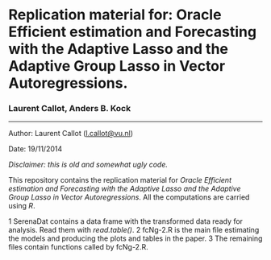 # Replication material for: Oracle Efficient estimation and Forecasting with the Adaptive Lasso and the Adaptive Group Lasso in Vector Autoregressions.
### Laurent Callot, Anders B. Kock

---

Author: Laurent Callot (l.callot@vu.nl)

Date: 19/11/2014

 *Disclaimer: this is old and somewhat ugly code.*

This repository contains the replication material for _Oracle Efficient estimation and Forecasting with the Adaptive Lasso and the Adaptive Group Lasso in Vector Autoregressions_. All the computations are carried using *R*.

1 SerenaDat contains a data frame with the transformed data ready for analysis. Read them with *read.table()*.
2 fcNg-2.R is the main file estimating the models and producing the plots and tables in the paper.
3 The remaining files contain functions called by fcNg-2.R.
